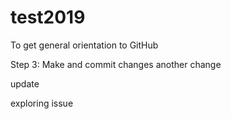 # test2019
To get general orientation to GitHub

Step 3: Make and commit changes
another change

update


exploring issue

